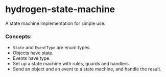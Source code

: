 # hydrogen-state-machine

A state machine implementation for simple use.

### Concepts:

- `State` and `EventType` are enum types.
- Objects have state.
- Events have type.
- Set up a state machine with rules, guards and handlers.
- Send an object and an event to a state machine, and handle the result.

